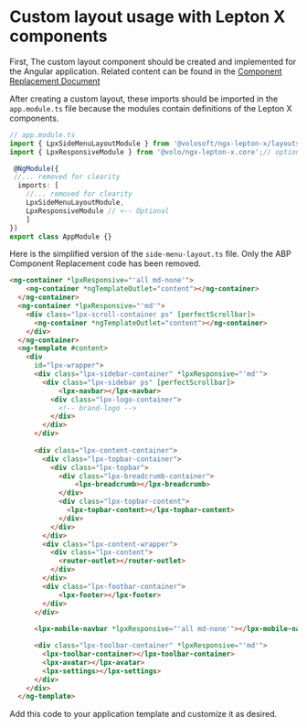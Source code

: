 # Custom layout usage with Lepton X components


First, The custom layout component should be created and implemented for the Angular application.
Related content can be found in the [Component Replacement Document](https://docs.abp.io/en/abp/latest/UI/Angular/Component-Replacement#how-to-replace-a-layout)


 
After creating a custom layout, these imports should be imported in the `app.module.ts` file because the modules contain definitions of the Lepton X components.


```typescript
// app.module.ts
import { LpxSideMenuLayoutModule } from '@volosoft/ngx-lepton-x/layouts';
import { LpxResponsiveModule } from '@volo/ngx-lepton-x.core';// optional. Only, if you are using lpxResponsive directive

 @NgModule({
 //... removed for clearity
  imports: [
  	//... removed for clearity
  	LpxSideMenuLayoutModule,
  	LpxResponsiveModule // <-- Optional
  	]
})
export class AppModule {}

```

Here is the simplified version of the `side-menu-layout.ts` file. Only the ABP Component Replacement code has been removed.


```html
<ng-container *lpxResponsive="'all md-none'">
    <ng-container *ngTemplateOutlet="content"></ng-container>
  </ng-container>
  <ng-container *lpxResponsive="'md'">
    <div class="lpx-scroll-container ps" [perfectScrollbar]>
      <ng-container *ngTemplateOutlet="content"></ng-container>
    </div>
  </ng-container>
  <ng-template #content>
    <div
      id="lpx-wrapper">
      <div class="lpx-sidebar-container" *lpxResponsive="'md'">
        <div class="lpx-sidebar ps" [perfectScrollbar]>
            <lpx-navbar></lpx-navbar>
          <div class="lpx-logo-container">
            <!-- brand-logo -->
          </div>
        </div>
      </div>
  
      <div class="lpx-content-container">
        <div class="lpx-topbar-container">
          <div class="lpx-topbar">
            <div class="lpx-breadcrumb-container">
                <lpx-breadcrumb></lpx-breadcrumb>
            </div>
            <div class="lpx-topbar-content">
              <lpx-topbar-content></lpx-topbar-content>
            </div>
          </div>
        </div>
        <div class="lpx-content-wrapper">
          <div class="lpx-content">
            <router-outlet></router-outlet>
          </div>
        </div>
        <div class="lpx-footbar-container">
            <lpx-footer></lpx-footer>
        </div>
      </div>
  
      <lpx-mobile-navbar *lpxResponsive="'all md-none'"></lpx-mobile-navbar>

      <div class="lpx-toolbar-container" *lpxResponsive="'md'">
        <lpx-toolbar-container></lpx-toolbar-container>
        <lpx-avatar></lpx-avatar>
        <lpx-settings></lpx-settings>
      </div>
    </div>
  </ng-template>

```

Add this code to your application template and customize it as desired.
